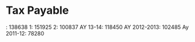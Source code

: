 # Tax Payable

: 138638
 1: 151925
 2: 100837
AY 13-14: 118450
AY 2012-2013: 102485
Ay 2011-12: 78280